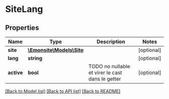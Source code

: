 # SiteLang

## Properties
Name | Type | Description | Notes
------------ | ------------- | ------------- | -------------
**site** | [**\Emonsite\Models\Site**](Site.md) |  | [optional] 
**lang** | **string** |  | [optional] 
**active** | **bool** | TODO no nullable et virer le cast dans le getter | [optional] 

[[Back to Model list]](../../README.md#documentation-for-models) [[Back to API list]](../../README.md#documentation-for-api-endpoints) [[Back to README]](../../README.md)

